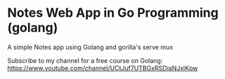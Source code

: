 # Notes Web App in Go Programming (golang)
A simple Notes app using Golang and gorilla's serve mux

Subscribe to my channel for a free course on Golang: https://www.youtube.com/channel/UCtJuf7UTBGxRSDiaNJxiKpw
